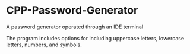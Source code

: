 # CPP-Password-Generator
A password generator operated through an IDE terminal

The program includes options for including uppercase letters, lowercase letters, numbers, and symbols.
